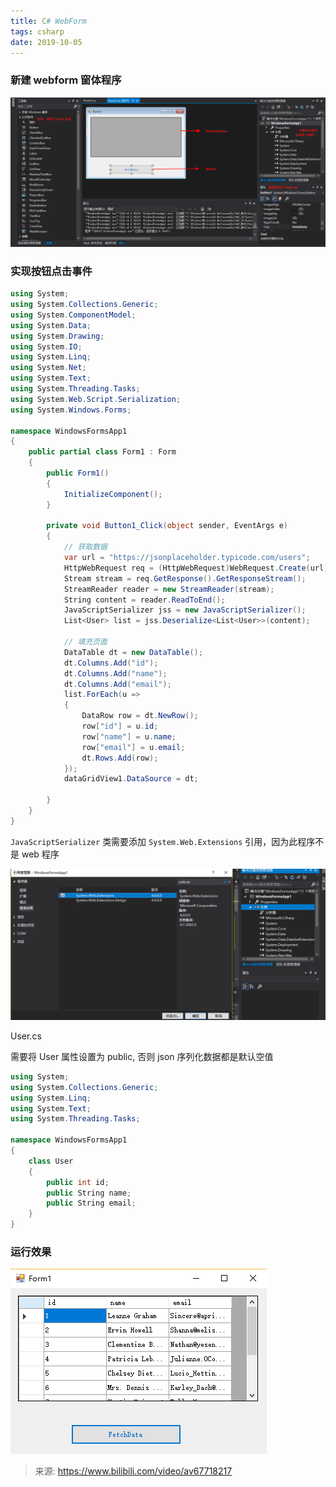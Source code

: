 ```yaml
---
title: C# WebForm
tags: csharp
date: 2019-10-05
---
```


### 新建 webform 窗体程序

![](csharp-webform/1570241518556.png)

### 实现按钮点击事件

```c#
using System;
using System.Collections.Generic;
using System.ComponentModel;
using System.Data;
using System.Drawing;
using System.IO;
using System.Linq;
using System.Net;
using System.Text;
using System.Threading.Tasks;
using System.Web.Script.Serialization;
using System.Windows.Forms;

namespace WindowsFormsApp1
{
    public partial class Form1 : Form
    {
        public Form1()
        {
            InitializeComponent();
        }

        private void Button1_Click(object sender, EventArgs e)
        {
            // 获取数据
            var url = "https://jsonplaceholder.typicode.com/users";
            HttpWebRequest req = (HttpWebRequest)WebRequest.Create(url);
            Stream stream = req.GetResponse().GetResponseStream();
            StreamReader reader = new StreamReader(stream);
            String content = reader.ReadToEnd();
            JavaScriptSerializer jss = new JavaScriptSerializer();
            List<User> list = jss.Deserialize<List<User>>(content);

            // 填充页面
            DataTable dt = new DataTable();
            dt.Columns.Add("id");
            dt.Columns.Add("name");
            dt.Columns.Add("email");
            list.ForEach(u =>
            {
                DataRow row = dt.NewRow();
                row["id"] = u.id;
                row["name"] = u.name;
                row["email"] = u.email;
                dt.Rows.Add(row);
            });
            dataGridView1.DataSource = dt;

        }
    }
}
```

`JavaScriptSerializer` 类需要添加 `System.Web.Extensions` 引用，因为此程序不是 web 程序

![](csharp-webform/1570241718390.png)

User.cs

需要将 User 属性设置为 public, 否则 json 序列化数据都是默认空值

```c#
using System;
using System.Collections.Generic;
using System.Linq;
using System.Text;
using System.Threading.Tasks;

namespace WindowsFormsApp1
{
    class User
    {
        public int id;
        public String name;
        public String email;
    }
}

```

### 运行效果

![](csharp-webform/1570241940875.png)

> 来源: https://www.bilibili.com/video/av67718217
